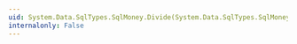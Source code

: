 ```yaml
---
uid: System.Data.SqlTypes.SqlMoney.Divide(System.Data.SqlTypes.SqlMoney,System.Data.SqlTypes.SqlMoney)
internalonly: False
---
```

